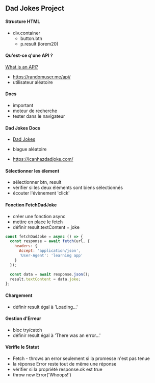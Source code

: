 ## Dad Jokes Project

#### Structure HTML

- div.container
  - button.btn
  - p.result (lorem20)

#### Qu'est-ce q'une API ?

[What is an API?](https://www.freecodecamp.org/news/what-is-an-api-in-english-please-b880a3214a82/)

- https://randomuser.me/api/
- utilisateur aléatoire

#### Docs

- important
- moteur de recherche
- tester dans le navigateur

#### Dad Jokes Docs

- [Dad Jokes](https://icanhazdadjoke.com/api)

- blague aléatoire
- https://icanhazdadjoke.com/

#### Sélectionner les élement

- sélectionner btn, result
- vérifier si les deux éléments sont biens sélectionnés
- écouter l'évènement 'click'

#### Fonction FetchDadJoke

- créer une fonction async
- mettre en place le fetch
- définir result.textContent = joke

```js
const fetchDadJoke = async () => {
  const response = await fetch(url, {
    headers: {
      Accept: 'application/json',
      'User-Agent': 'learning app'
    }
  });

  const data = await response.json();
  result.textContent = data.joke;
};
```

#### Chargement

- définir result égal à 'Loading...'

#### Gestion d'Erreur

- bloc try/catch
- définir result égal à 'There was an error...'

#### Vérifie le Statut

- Fetch - throws an error seulement si la promesse n'est pas tenue
- la réponse Error reste tout de même une réponse
- vérifier si la propriété response.ok est true
- throw new Error('Whoops!')
